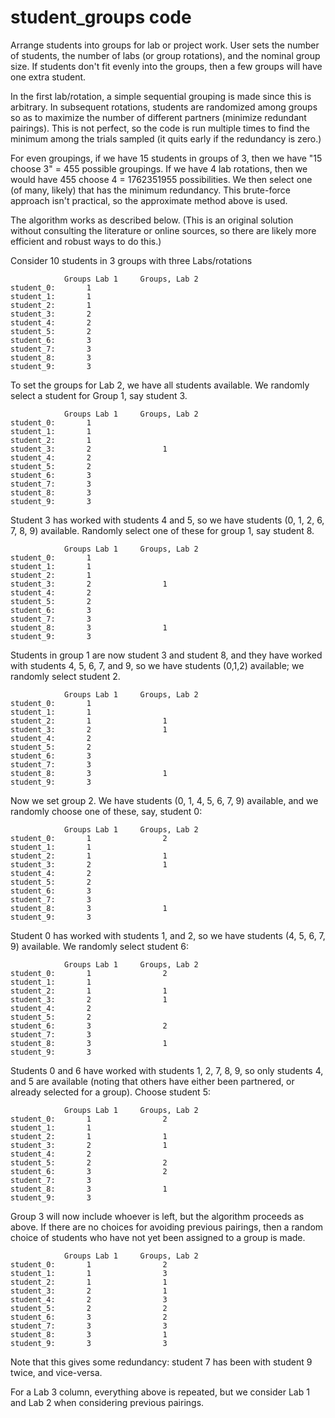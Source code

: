 # student_groups code

Arrange students into groups for lab or project work.  User sets the number of
students, the number of labs (or group rotations), and the nominal group size.
If students don't fit evenly into the groups, then a few groups will have one
extra student.

In the first lab/rotation, a simple sequential grouping is made since this is
arbitrary.  In subsequent rotations, students are randomized among groups so as to maximize the number of different partners (minimize redundant pairings). This is not perfect, so the code is run multiple times to find the minimum among the trials sampled (it quits early if the redundancy is zero.)

For even groupings, if we have 15 students in groups of 3, then we have "15 choose 3" = 455 possible groupings. If we have 4 lab rotations, then we would have 455 choose 4 = 1762351955 possibilities. We then select one (of many, likely) that has the minimum redundancy. This brute-force approach isn't practical, so the approximate method above is used. 

The algorithm works as described below. (This is an original solution without consulting the literature or online sources, so there are likely more efficient and robust ways to do this.)

Consider 10 students in 3 groups with three Labs/rotations
```
            Groups Lab 1     Groups, Lab 2  
student_0:       1  
student_1:       1  
student_2:       1  
student_3:       2  
student_4:       2  
student_5:       2  
student_6:       3  
student_7:       3  
student_8:       3  
student_9:       3  
```

To set the groups for Lab 2, we have all students available. We randomly select a student for Group 1, say student 3.

```
            Groups Lab 1     Groups, Lab 2  
student_0:       1  
student_1:       1  
student_2:       1  
student_3:       2                1  
student_4:       2  
student_5:       2  
student_6:       3  
student_7:       3  
student_8:       3  
student_9:       3  
```

Student 3 has worked with students 4 and 5, so we have students (0, 1, 2, 6, 7, 8, 9) available. Randomly select one of these for group 1, say student 8.

```
            Groups Lab 1     Groups, Lab 2  
student_0:       1  
student_1:       1  
student_2:       1  
student_3:       2                1  
student_4:       2  
student_5:       2  
student_6:       3  
student_7:       3  
student_8:       3                1  
student_9:       3  
```

Students in group 1 are now student 3 and student 8, and they have worked with students 4, 5, 6, 7, and 9, so we have students (0,1,2) available; we randomly select student 2.
```
            Groups Lab 1     Groups, Lab 2  
student_0:       1  
student_1:       1  
student_2:       1                1  
student_3:       2                1  
student_4:       2  
student_5:       2  
student_6:       3  
student_7:       3  
student_8:       3                1  
student_9:       3  
```
Now we set group 2. We have students (0, 1, 4, 5, 6, 7, 9) available, and we randomly choose one of these, say, student 0:
```
            Groups Lab 1     Groups, Lab 2  
student_0:       1                2  
student_1:       1  
student_2:       1                1  
student_3:       2                1  
student_4:       2  
student_5:       2  
student_6:       3  
student_7:       3  
student_8:       3                1  
student_9:       3  
```
Student 0 has worked with students 1, and 2, so we have students (4, 5, 6, 7, 9) available. We randomly select student 6:
```
            Groups Lab 1     Groups, Lab 2  
student_0:       1                2  
student_1:       1  
student_2:       1                1  
student_3:       2                1  
student_4:       2  
student_5:       2  
student_6:       3                2  
student_7:       3  
student_8:       3                1  
student_9:       3  
```
Students 0 and 6 have worked with students 1, 2, 7, 8, 9, so only students 4, and 5 are available (noting that others have either been partnered, or already selected for a group). Choose student 5:

```
            Groups Lab 1     Groups, Lab 2  
student_0:       1                2  
student_1:       1  
student_2:       1                1  
student_3:       2                1  
student_4:       2  
student_5:       2                2  
student_6:       3                2  
student_7:       3  
student_8:       3                1  
student_9:       3  
```

Group 3 will now include whoever is left, but the algorithm proceeds as above. If there are no choices for avoiding previous pairings, then a random choice of students who have not yet been assigned to a group is made. 
```
            Groups Lab 1     Groups, Lab 2  
student_0:       1                2  
student_1:       1                3  
student_2:       1                1  
student_3:       2                1  
student_4:       2                3  
student_5:       2                2  
student_6:       3                2  
student_7:       3                3  
student_8:       3                1  
student_9:       3                3  
```

Note that this gives some redundancy: student 7 has been with student 9 twice, and vice-versa.

For a Lab 3 column, everything above is repeated, but we consider Lab 1 and Lab 2 when considering previous pairings.

